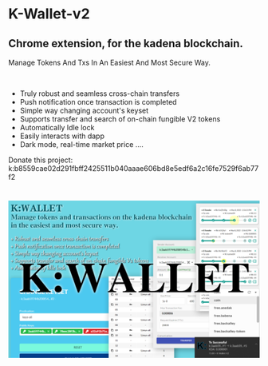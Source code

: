 
<h1><b>K-Wallet-v2</b></h1>
<h2>Chrome extension, for the kadena blockchain.</h2>
<p>Manage Tokens And Txs In An Easiest And Most Secure Way.</p><br/>

- Truly robust and seamless cross-chain transfers
- Push notification once transaction is completed
- Simple way changing account's keyset
- Supports transfer and search of on-chain fungible V2 tokens
- Automatically Idle lock
- Easily interacts with dapp
- Dark mode, real-time market price ....

Donate this project:<br/>
k:b8559cae02d291fbff2425511b040aaae606bd8e5edf6a2c16fe7529f6ab77f2
#
<img src="./src/intro-images/k-wallet-1280x800.png" />

